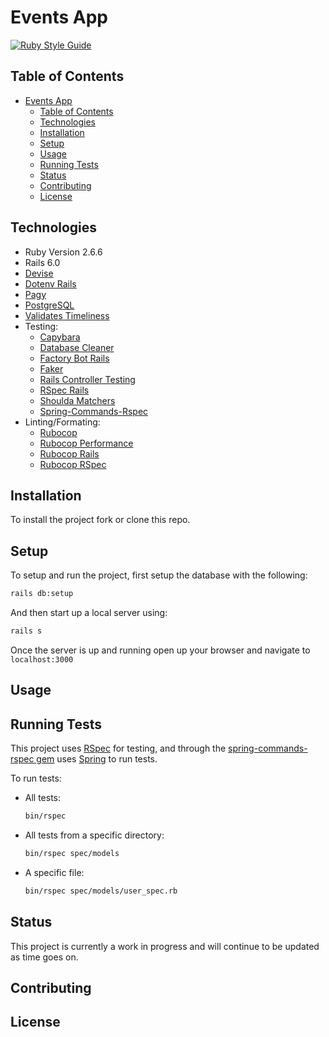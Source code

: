 # Events App

[![Ruby Style Guide](https://img.shields.io/badge/code_style-rubocop-brightgreen.svg)](https://github.com/rubocop-hq/rubocop)

## Table of Contents

- [Events App](#events-app)
  - [Table of Contents](#table-of-contents)
  - [Technologies](#technologies)
  - [Installation](#installation)
  - [Setup](#setup)
  - [Usage](#usage)
  - [Running Tests](#running-tests)
  - [Status](#status)
  - [Contributing](#contributing)
  - [License](#license)

## Technologies

- Ruby Version 2.6.6
- Rails 6.0
- [Devise](https://github.com/heartcombo/devise)
- [Dotenv Rails](https://github.com/bkeepers/dotenv)
- [Pagy](https://github.com/ddnexus/pagy)
- [PostgreSQL](https://github.com/ged/ruby-pg)
- [Validates Timeliness](https://github.com/adzap/validates_timeliness)
- Testing:
  - [Capybara](https://github.com/teamcapybara/capybara)
  - [Database Cleaner](https://github.com/DatabaseCleaner/database_cleaner)
  - [Factory Bot Rails](https://github.com/thoughtbot/factory_bot_rails)
  - [Faker](https://github.com/faker-ruby/faker)
  - [Rails Controller Testing](https://github.com/rails/rails-controller-testing)
  - [RSpec Rails](https://github.com/rspec/rspec-rails)
  - [Shoulda Matchers](https://github.com/thoughtbot/shoulda-matchers)
  - [Spring-Commands-Rspec](https://github.com/jonleighton/spring-commands-rspec)
- Linting/Formating:
  - [Rubocop](https://github.com/rubocop-hq/rubocop)
  - [Rubocop Performance](https://github.com/rubocop-hq/rubocop-performance)
  - [Rubocop Rails](https://github.com/rubocop-hq/rubocop-rails)
  - [Rubocop RSpec](https://github.com/rubocop-hq/rubocop-rspec)

## Installation

To install the project fork or clone this repo.

## Setup

To setup and run the project, first setup the database with the following:

```bash
rails db:setup
```

And then start up a local server using:

```bash
rails s
```

Once the server is up and running open up your browser and navigate to `localhost:3000`

## Usage

## Running Tests

This project uses [RSpec](https://github.com/rspec/rspec-rails) for testing, and through the [spring-commands-rspec gem](https://github.com/jonleighton/spring-commands-rspec) uses [Spring](https://github.com/rails/spring) to run tests.

To run tests:

- All tests:
  ```bash
  bin/rspec
  ```
- All tests from a specific directory:
  ```bash
  bin/rspec spec/models
  ```
- A specific file:
  ```bash
  bin/rspec spec/models/user_spec.rb
  ```

## Status

This project is currently a work in progress and will continue to be updated as time goes on.

## Contributing

## License
